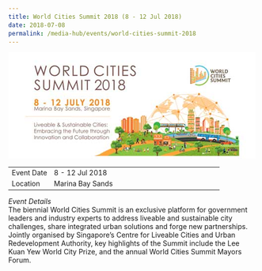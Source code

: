 ```yaml
---
title: World Cities Summit 2018 (8 - 12 Jul 2018)
date: 2018-07-08
permalink: /media-hub/events/world-cities-summit-2018
---
```

![World Cities Summit 2018](/images/media-hub/events/till-2020/world-cities-summit-2018.jpeg)

<table style="width:100%">
  <tr>
    <td style="width:20%">Event Date</td>	
    <td style="width:80%">8 - 12 Jul 2018</td>	
  </tr>
  <tr>
	<td>Location</td>
	<td>Marina Bay Sands</td>	
  </tr>
</table>

*Event Details*<br>	
The biennial World Cities Summit is an exclusive platform for government leaders and industry experts to address liveable and sustainable city challenges, share integrated urban solutions and forge new partnerships. Jointly organised by Singapore’s Centre for Liveable Cities and Urban Redevelopment Authority, key highlights of the Summit include the Lee Kuan Yew World City Prize, and the annual World Cities Summit Mayors Forum.